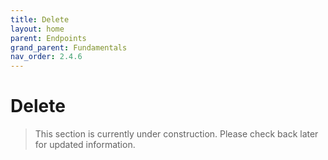 ```yaml
---
title: Delete
layout: home
parent: Endpoints
grand_parent: Fundamentals
nav_order: 2.4.6
---
```


# Delete

> This section is currently under construction. Please check back later for updated information.